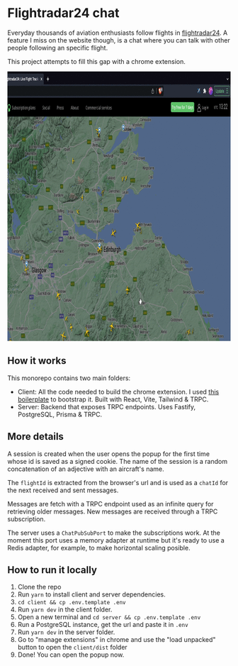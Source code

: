 # Flightradar24 chat

Everyday thousands of aviation enthusiasts follow flights in [flightradar24](https://flightradar24.com). A feature I miss on the website though, is a chat where you can talk with other people following an specific flight.

This project attempts to fill this gap with a chrome extension.

<p align="center">
  <img width="960" height="608" src="demo.gif">
</p>

## How it works

This monorepo contains two main folders:
- Client: All the code needed to build the chrome extension. I used [this boilerplate](https://github.com/Jonghakseo/chrome-extension-boilerplate-react-vite) to bootstrap it. Built with React, Vite, Tailwind & TRPC.
- Server: Backend that exposes TRPC endpoints. Uses Fastify, PostgreSQL, Prisma & TRPC.

## More details

A session is created when the user opens the popup for the first time whose id is saved as a signed cookie. The name of the session is a random concatenation of an adjective with an aircraft's name. 

The `flightId` is extracted from the browser's url and is used as a `chatId` for the next received and sent messages.

Messages are fetch with a TRPC endpoint used as an infinite query for retrieving older messages. New messages are received through a TRPC subscription.

The server uses a `ChatPubSubPort` to make the subscriptions work. At the moment this port uses a memory adapter at runtime but it's ready to use a Redis adapter, for example, to make horizontal scaling posible.

## How to run it locally

1. Clone the repo
2. Run `yarn` to install client and server dependencies.
3. `cd client && cp .env.template .env`
4. Run `yarn dev` in the client folder.
5. Open a new terminal and `cd server && cp .env.template .env`
6. Run a PostgreSQL instance, get the url and paste it in `.env`
7. Run `yarn dev` in the server folder.
8. Go to "manage extensions" in chrome and use the "load unpacked" button to open the `client/dist` folder
9. Done! You can open the popup now.

